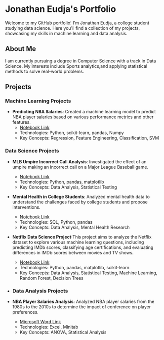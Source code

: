 # Jonathan Eudja's Portfolio

Welcome to my GitHub portfolio! I'm Jonathan Eudja, a college student studying data science. Here you'll find a collection of my projects, showcasing my skills in machine learning and data analysis.

## About Me
I am currently pursuing a degree in Computer Science with a track in Data Science. My interests include Sports analytics,and applying statistical methods to solve real-world problems.

## Projects

### Machine Learning Projects 
- **Predicting NBA Salaries**: Created a machine learning model to predict NBA player salaries based on various performance metrics and other features. 
  - [Notebook Link](https://github.com/jjthisguy/portfolio/blob/main/Notebooks/FinalReport_SP24_JE_BH%20(1).ipynb)
  - Technologies: Python, scikit-learn, pandas, Numpy
  - Key Concepts: Regression, Feature Engineering, Classification, SVM

### Data Science Projects
- **MLB Umpire Incorrect Call Analysis**: Investigated the effect of an umpire making an incorrect call on a Major League Baseball game.
  - [Notebook Link](https://github.com/jjthisguy/portfolio/blob/main/Notebooks/FinalReport_FA23_EH_MM_JE.ipynb)
  - Technologies: Python, pandas, matplotlib
  - Key Concepts: Data Analysis, Statistical Testing
- **Mental Health in College Students**: Analyzed mental health data to understand the challenges faced by college students and propose interventions.
  - [Notebook Link](https://github.com/jjthisguy/portfolio/blob/main/Notebooks/FinalReport_SP23_NG_JE_CR.ipynb)
  - Technologies: SQL, Python, pandas
  - Key Concepts: Data Analysis, Mental Health Research
- **Netflix Data Science Project**:This project aims to analyze the Netflix dataset to explore various machine learning questions, including predicting IMDb scores, classifying age certifications, and evaluating differences in IMDb scores between movies and TV shows.
  - [Notebook Link](https://github.com/jjthisguy/portfolio/blob/main/Notebooks/FinalReport_FA23_EH_MM_JE.ipynb)
  - Technologies: Python, pandas, matplotlib, scikit-learn
  - Key Concepts: Data Analysis, Statistical Testing, Machine Learning, Random Forest, Decision Trees

- ### Data Analysis Projects
- **NBA Player Salaries Analysis**: Analyzed NBA player salaries from the 1980s to the 2010s to determine the impact of conference on player preferences.
  - [Microsoft Word Link](https://github.com/jjthisguy/portfolio/blob/main/Notebooks/Data%20Analysis%20Final%20Project%20Research%20Memo.docx)
  - Technologies: Excel, Minitab
  - Key Concepts: ANOVA, Statistical Analysis

